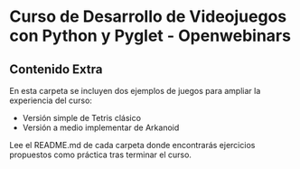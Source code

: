 # Curso de Desarrollo de Videojuegos con Python y Pyglet - Openwebinars
## Contenido Extra

En esta carpeta se incluyen dos ejemplos de juegos para ampliar la experiencia del curso:

- Versión simple de Tetris clásico
- Versión a medio implementar de Arkanoid

Lee el README.md de cada carpeta donde encontrarás ejercicios propuestos como práctica tras terminar el curso.
